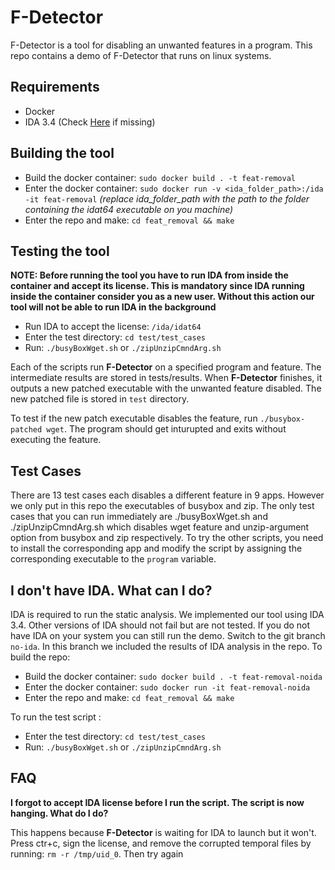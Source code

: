 # F-Detector

F-Detector is a tool for disabling an unwanted features in a program. 
This repo contains a demo of F-Detector that runs on linux systems. 

## Requirements
- Docker
- IDA 3.4 (Check [Here](#i-dont-have-ida-what-can-i-do) if missing)


## Building the tool
- Build the docker container: `sudo docker build . -t feat-removal`
- Enter the docker container: `sudo docker run -v <ida_folder_path>:/ida -it feat-removal` _(replace ida\_folder\_path with the path to the folder containing the idat64 executable on you machine)_
- Enter the repo and make: `cd feat_removal && make`

## Testing the tool
__NOTE: Before running the tool you have to run IDA from inside the container and accept its license. This is mandatory since IDA running inside the container consider you as a new user. Without this action our tool will not be able to run IDA in the background__
- Run IDA to accept the license: `/ida/idat64`
- Enter the test directory: `cd test/test_cases`
- Run: `./busyBoxWget.sh` or `./zipUnzipCmndArg.sh`


Each of the scripts run __F-Detector__ on a specified program and feature. The intermediate results are stored in tests/results. When __F-Detector__ finishes, it outputs a new patched executable with the unwanted feature disabled. The new patched file is stored in `test` directory.

To test if the new patch executable disables the feature, run `./busybox-patched wget`. The program should get inturupted and exits without executing the feature.

## Test Cases
There are 13 test cases each disables a different feature in 9 apps. However we only put in this repo the executables of busybox
and zip. The only test cases that you can run immediately are ./busyBoxWget.sh and ./zipUnzipCmndArg.sh which disables wget feature
and unzip-argument option from busybox and zip respectively. To try the other scripts, you need to install the corresponding app and modify the script by assigning the corresponding executable to the `program` variable.

## I don't have IDA. What can I do?
IDA is required to run the static analysis. We implemented our tool using IDA 3.4. Other versions of IDA should not fail but are not tested. If you do not have IDA on your system you can still run the demo. Switch to the git branch `no-ida`. In this branch we 
included the results of IDA analysis in the repo. 
To build the repo:
- Build the docker container: `sudo docker build . -t feat-removal-noida`
- Enter the docker container: `sudo docker run -it feat-removal-noida`
- Enter the repo and make: `cd feat_removal && make`

To run the test script : 
- Enter the test directory: `cd test/test_cases`
- Run: `./busyBoxWget.sh` or `./zipUnzipCmndArg.sh`


## FAQ
__I forgot to accept IDA license before I run the script. The script is now hanging. What do I do?__

This happens because __F-Detector__ is waiting for IDA to launch but it won't. Press ctr+c, sign the license, and 
remove the corrupted temporal files by running: `rm -r /tmp/uid_0`. Then try again
